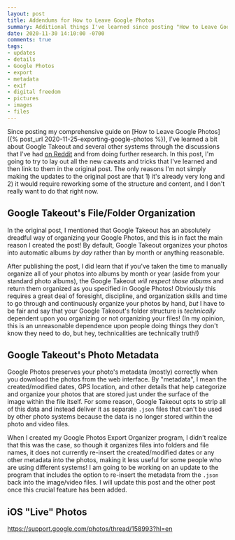 ```yaml
---
layout: post
title: Addendums for How to Leave Google Photos
summary: Additional things I've learned since posting "How to Leave Google Photos"
date: 2020-11-30 14:10:00 -0700
comments: true
tags:
- updates
- details
- Google Photos
- export
- metadata
- exif
- digital freedom
- pictures
- images
- files
---
```

Since posting my comprehensive guide on [How to Leave Google Photos]({% post_url 2020-11-25-exporting-google-photos %}), I've learned a bit about Google Takeout and several other systems through the discussions that I've had [on Reddit](https://old.reddit.com/r/selfhosted/comments/k1i0bw/i_wrote_a_detailed_guide_to_help_people_get_their/) and from doing further research. In this post, I'm going to try to lay out all the new caveats and tricks that I've learned and then link to them in the original post. The only reasons I'm not simply making the updates to the original post are that 1) it's already very long and 2) it would require reworking some of the structure and content, and I don't really want to do that right now.

## Google Takeout's File/Folder Organization

In the original post, I mentioned that Google Takeout has an absolutely dreadful way of organizing your Google Photos, and this is in fact the main reason I created the post! By default, Google Takeout organizes your photos into automatic albums _by day_ rather than by month or anything reasonable.

After publishing the post, I did learn that if you've taken the time to manually organize all of your photos into albums by month or year (aside from your standard photo albums), the Google Takeout _will respect those albums_ and return them organized as you specified in Google Photos! Obviously this requires a great deal of foresight, discipline, and organization skills and time to go through and continuously organize your photos by hand, _but_ I have to be fair and say that your Google Takeout's folder structure is _technically_ dependent upon you organizing or not organizing your files! (In my opinion, this is an unreasonable dependence upon people doing things they don't know they need to do, but hey, technicalities are technically truth!)

## Google Takeout's Photo Metadata

Google Photos preserves your photo's metadata (mostly) correctly when you download the photos from the web interface. By "metadata", I mean the created/modified dates, GPS location, and other details that help categorize and organize your photos that are stored just under the surface of the image within the file itself. For some reason, Google Takeout opts to strip all of this data and instead deliver it as separate `.json` files that can't be used by other photo systems because the data is no longer stored within the photo and video files.

When I created my Google Photos Export Organizer program, I didn't realize that this was the case, so though it organizes files into folders and file names, it does not currently re-insert the created/modified dates or any other metadata into the photos, making it less useful for some people who are using different systems! I am going to be working on an update to the program that includes the option to re-insert the metadata from the `.json` back into the image/video files. I will update this post and the other post once this crucial feature has been added.

## iOS "Live" Photos

https://support.google.com/photos/thread/158993?hl=en
